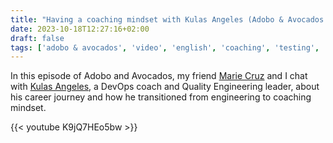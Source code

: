 ```yaml
---
title: "Having a coaching mindset with Kulas Angeles (Adobo & Avocados #17)"
date: 2023-10-18T12:27:16+02:00
draft: false
tags: ['adobo & avocados', 'video', 'english', 'coaching', 'testing', 'career']
---
```

In this episode of Adobo and Avocados, my friend [Marie Cruz](https://testingwithmarie.com) and I chat with [Kulas Angeles](https://kulasangeles.com/), a DevOps coach and Quality Engineering leader, about his career journey and how he transitioned from engineering to coaching mindset.

{{< youtube K9jQ7HEo5bw >}}